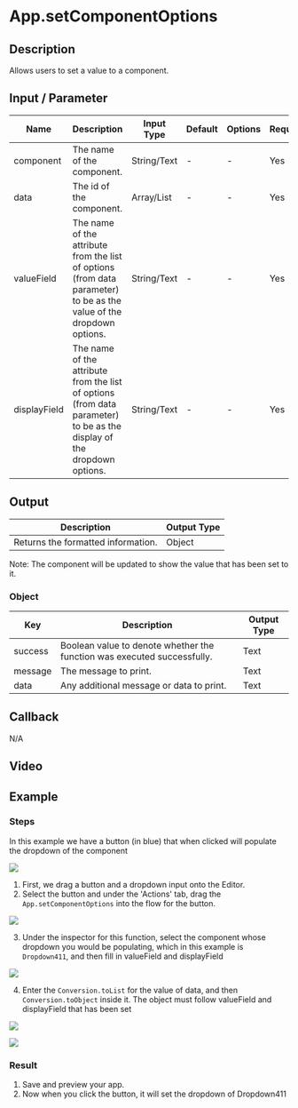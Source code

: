 # App.setComponentOptions

## Description

Allows users to set a value to a component.

## Input / Parameter

| Name | Description | Input Type | Default | Options | Required |
| ------ | ------ | ------ | ------ | ------ | ------ |
| component | The name of the component. | String/Text | - | - | Yes |
| data | The id of the component. | Array/List | - | - | Yes |
| valueField | The name of the attribute from the list of options (from data parameter) to be as the value of the dropdown options. | String/Text | - | - | Yes |
| displayField | The name of the attribute from the list of options (from data parameter) to be as the display of the dropdown options.  | String/Text | - | - | Yes |

## Output

| Description | Output Type |
| ------ | ------ |
| Returns the formatted information. | Object |

Note: The component will be updated to show the value that has been set to it.

### Object

| Key | Description | Output Type |
| ------ | ------ | ------ |
| success | Boolean value to denote whether the function was executed successfully. | Text |
| message | The message to print. | Text |
| data | Any additional message or data to print. | Text |

## Callback

N/A

## Video

## Example

### Steps

In this example we have a button (in blue) that when clicked will populate the dropdown of the component

![](./setComponentOptions-step-1.png)

1. First, we drag a button and a dropdown input onto the Editor.
2. Select the button and under the 'Actions' tab, drag the `App.setComponentOptions` into the flow for the button. 

![](./setComponentOptions-step-2.png)

3. Under the inspector for this function, select the component whose dropdown you would be populating, which in this example is `Dropdown411`, and then fill in valueField and displayField

![](./setComponentOptions-step-3.png)

4. Enter the `Conversion.toList` for the value of data, and then `Conversion.toObject` inside it. The object must follow valueField and displayField that has been set 

![](./setComponentOptions-step-4.png)

![](./setComponentOptions-step-5.png)

### Result

1. Save and preview your app. 
2. Now when you click the button, it will set the dropdown of Dropdown411